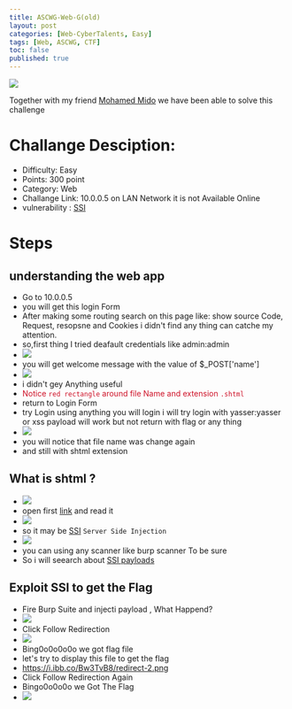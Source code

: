 ```yaml
---
title: ASCWG-Web-G(old)
layout: post
categories: [Web-CyberTalents, Easy]
tags: [Web, ASCWG, CTF]
toc: false
published: true
---
```


![](https://i.ibb.co/jLj2Jhc/110313248-2542820449361412-4064549934332186149-n.jpg)

Together with my friend [Mohamed Mido](https://www.linkedin.com/in/mohammed-sherif-635302183/) we have been able to solve this challenge

# [](#header-1)Challange Desciption:
*   Difficulty: Easy
*   Points: 300 point
*   Category: Web
*   Challange Link: 10.0.0.5 on LAN Network it  is not Available Online
*   vulnerability : [SSI](https://owasp.org/www-community/attacks/Server-Side_Includes_(SSI)_Injection)

# [](#header-1)Steps


## [](#header-4)understanding the web app

*   Go to 10.0.0.5
*   you will get this login Form 
*   After making some routing search on this page like: show source Code, Request, resopsne and Cookies i didn't find any thing can catche my attention.
*   so,first thing I tried deafault credentials like admin:admin
*   ![](https://i.ibb.co/DCZdBFd/login.png)
*   you will get welcome message with the value of $_POST['name']
*   ![](https://i.ibb.co/dmTx1mQ/login-admin.png)
*   i didn't gey Anything useful
*   <span style="color:#ce1127">Notice<span> ```red rectangle``` around file Name and extension ```.shtml ```
*   return to Login Form 
*   try Login using anything you will login i will try login with yasser:yasser or xss payload will work but not return with flag or any thing
*   ![](https://i.ibb.co/52PGz0M/another-User.png)
*   you will notice that file name was change again
*   and still with shtml extension
  
## [](#header-4)What is shtml ?

*   ![](https://i.ibb.co/yyh997T/search-shtml.png)
*   open first [link](https://www.computerhope.com/jargon/s/shtml.htm) and read it
*   ![](https://i.ibb.co/kxWqzSh/follow-search.png)
*   so it may be [SSI](https://owasp.org/www-community/attacks/Server-Side_Includes_(SSI)_Injection) ``` Server Side Injection ```
*   ![](https://i.ibb.co/P6SVWNh/search-ssi.png)
*   you can using any scanner like burp scanner To be sure
*   So i will seearch about [SSI payloads](http://marduc812.com/2018/03/24/list-of-ssi-payloads/)

## [](#header-4)Exploit SSI to get the Flag

*   Fire Burp Suite and injecti payload , What Happend?
*   ![](https://i.ibb.co/QXsqN9R/2020-09-16-20-25-43-Compat-Window.png)
*   Click Follow Redirection
*   ![](https://i.ibb.co/0Kj4kwF/Burp.png)
*   Bing0o0o0o0o we got flag file
*   let's try to display this file to get the flag
*   https://i.ibb.co/Bw3TvB8/redirect-2.png
*   Click Follow Redirection Again 
*   Bingo0o0o0o we Got The Flag 
*   ![](https://i.ibb.co/7YKDR7Q/flag.png)

